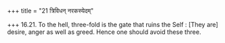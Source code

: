 +++
title = "21 त्रिविधन् नरकस्येदम्"

+++
16.21. To the hell, three-fold is the gate that ruins the Self : \[They
are\] desire, anger as well as greed. Hence one should avoid these
three.
